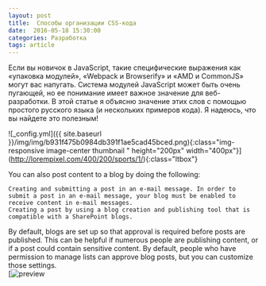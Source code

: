```yaml
---
layout: post
title:  Способы организации CSS-кода
date:  2016-05-18 15:30:00
categories: Разработка
tags: article
---
```


Если вы новичок в JavaScript, такие специфические выражения как «упаковка модулей», «Webpack и Browserify» и «AMD и CommonJS» могут вас напугать. Система модулей JavaScript может быть очень пугающей, но ее понимание имеет важное значение для веб-разработки. В этой статье я объясню значение этих слов с помощью простого русского языка (и нескольких примеров кода). Я надеюсь, что вы найдете это полезным!

![_config.yml]({{ site.baseurl }}/img/img/b931f475b0984db391f1ae5cad45bced.png){:class="img-responsive image-center thumbnail " height="200px" width="400px"}](http://lorempixel.com/400/200/sports/1/){:class="ltbox"}




You can also post content to a blog by doing the following:

    Creating and submitting a post in an e-mail message. In order to submit a post in an e-mail message, your blog must be enabled to receive content in e-mail messages.
    Creating a post by using a blog creation and publishing tool that is compatible with a SharePoint blogs.

By default, blogs are set up so that approval is required before posts are published. This can be helpful if numerous people are publishing content, or if a post could contain sensitive content. By default, people who have permission to manage lists can approve blog posts, but you can customize those settings.<br>
[![preview](http://atoms183.github.io/img/b931f475b0984db391f1ae5cad45bced.png/ "A title!")
